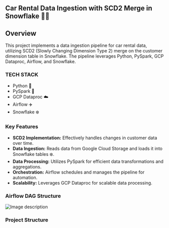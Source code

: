 ## Car Rental Data Ingestion with SCD2 Merge in Snowflake 🚗💨

## Overview

This project implements a data ingestion pipeline for car rental data, utilizing SCD2 (Slowly Changing Dimension Type 2) merge on the customer dimension table in Snowflake. The pipeline leverages Python, PySpark, GCP Dataproc, Airflow, and Snowflake.


### TECH STACK 

* Python 🐍
* PySpark 🚀
* GCP Dataproc ☁️
* Airflow ✈️
* Snowflake ❄️

### Key Features

* **SCD2 Implementation:** Effectively handles changes in customer data over time.
* **Data Ingestion:** Reads data from Google Cloud Storage and loads it into Snowflake tables ❄️.
* **Data Processing:** Utilizes PySpark for efficient data transformations and aggregations.
* **Orchestration:** Airflow schedules and manages the pipeline for automation.
* **Scalability:** Leverages GCP Dataproc for scalable data processing.

  
### Airflow DAG Structure

<!DOCTYPE html>
<html>
<head>
</head>
<body>
  <img src="" alt="Image description">
</body>
</html>

### Project Structure
